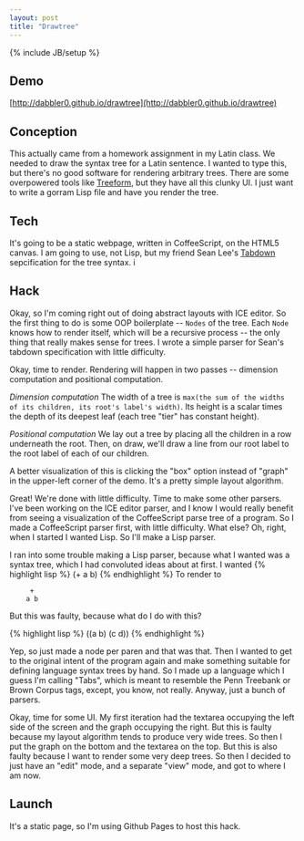 ```yaml
---
layout: post
title: "Drawtree"
---
```


{% include JB/setup %}

## Demo
[http://dabbler0.github.io/drawtree](http://dabbler0.github.io/drawtree)

## Conception
  This actually came from a homework assignment in my Latin class. We needed to draw the syntax tree for a Latin sentence. I wanted to type this, but there's no good software for rendering arbitrary trees. There are some overpowered tools like [Treeform][treeform], but they have all this clunky UI. I just want to write a gorram Lisp file and have you render the tree.

<!--more-->

## Tech

It's going to be a static webpage, written in CoffeeScript, on the HTML5 canvas. I am going to use, not Lisp, but my friend Sean Lee's [Tabdown][tabdown] sepcification for the tree syntax.
i
## Hack
  Okay, so I'm coming right out of doing abstract layouts with ICE editor. So the first thing to do is some OOP boilerplate -- `Nodes` of the tree. Each `Node` knows how to render itself, which will be a recursive process -- the only thing that really makes sense for trees. I wrote a simple parser for Sean's tabdown specification with little difficulty.

  Okay, time to render. Rendering will happen in two passes -- dimension computation and positional computation.

  *Dimension computation* The width of a tree is `max(the sum of the widths of its children, its root's label's width)`. Its height is a scalar times the depth of its deepest leaf (each tree "tier" has constant height).

  *Positional computation* We lay out a tree by placing all the children in a row underneath the root. Then, on draw, we'll draw a line from our root label to the root label of each of our children.

  A better visualization of this is clicking the "box" option instead of "graph" in the upper-left corner of the demo. It's a pretty simple layout algorithm.

  Great! We're done with little difficulty. Time to make some other parsers. I've been working on the ICE editor parser, and I know I would really benefit from seeing a visualization of the CoffeeScript parse tree of a program. So I made a CoffeeScript parser first, with little difficulty. What else? Oh, right, when I started I wanted Lisp. So I'll make a Lisp parser.

  I ran into some trouble making a Lisp parser, because what I wanted was a syntax tree, which I had convoluted ideas about at first. I wanted
{% highlight lisp %}
(+ a b)
{% endhighlight %}
  To render to

```
     +
    a b
```

  But this was faulty, because what do I do with this?

{% highlight lisp %}
((a b) (c d))
{% endhighlight %}

  Yep, so just made a node per paren and that was that. Then I wanted to get to the original intent of the program again and make something suitable for defining language syntax trees by hand. So I made up a language which I guess I'm calling "Tabs", which is meant to resemble the Penn Treebank or Brown Corpus tags, except, you know, not really. Anyway, just a bunch of parsers.

  Okay, time for some UI. My first iteration had the textarea occupying the left side of the screen and the graph occupying the right. But this is faulty because my layout algorithm tends to produce very wide trees. So then I put the graph on the bottom and the textarea on the top. But this is also faulty because I want to render some very deep trees. So then I decided to just have an "edit" mode, and a separate "view" mode, and got to where I am now.

## Launch
  It's a static page, so I'm using Github Pages to host this hack.

[treeform]: http://www.ece.ubc.ca/~donaldd/treeform.htm
[tabdown]: https://github.com/freshdried/tabdown
